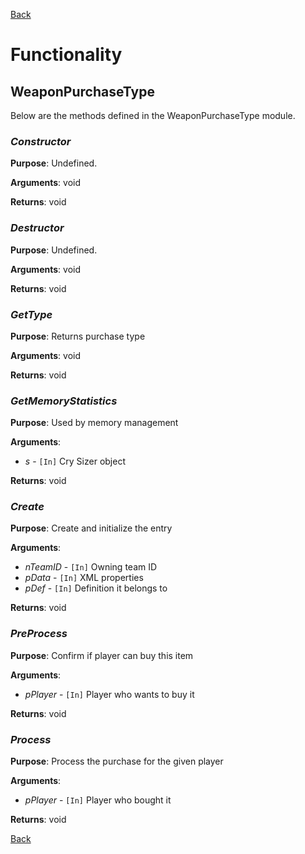 [Back](TechDoc_Architecture_Game_PurchaseTypes_Weapon.md)

# Functionality #

## WeaponPurchaseType ##
Below are the methods defined in the WeaponPurchaseType module.

### **_Constructor_** ###
**Purpose**:
Undefined.

**Arguments**:
void

**Returns**:
void


### **_Destructor_** ###
**Purpose**:
Undefined.

**Arguments**:
void

**Returns**:
void


### **_GetType_** ###
**Purpose**:
Returns purchase type

**Arguments**:
void

**Returns**:
void


### **_GetMemoryStatistics_** ###
**Purpose**:
Used by memory management

**Arguments**:
  * _s_ - `[In]` Cry Sizer object

**Returns**:
void


### **_Create_** ###
**Purpose**:
Create and initialize the entry

**Arguments**:
  * _nTeamID_ - `[In]` Owning team ID
  * _pData_ - `[In]` XML properties
  * _pDef_ - `[In]` Definition it belongs to

**Returns**:
void


### **_PreProcess_** ###
**Purpose**:
Confirm if player can buy this item

**Arguments**:
  * _pPlayer_ - `[In]` Player who wants to buy it

**Returns**:
void


### **_Process_** ###
**Purpose**:
Process the purchase for the given player

**Arguments**:
  * _pPlayer_ - `[In]` Player who bought it

**Returns**:
void

[Back](TechDoc_Architecture_Game_PurchaseTypes_Weapon.md)